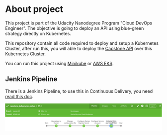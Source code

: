 # About project

This project is part of the Udacity Nanodegree Program "Cloud DevOps Engineer". The objective is going to deploy an API using blue-green strategy directly on Kubernetes.

This repository contain all code required to deploy and setup a Kubernetes Cluster, after run this, you will able to deploy the [Capstone API](https://github.com/davidasrocha/capstone-api-grandmother-recipes) over this Kubernetes Cluster.

You can run this project using [Minikube](./docs/how-to-run-in-minikube.md) or [AWS EKS](./docs/how-to-run-in-aws.md).

## Jenkins Pipeline

There is a Jenkins Pipeline, to use this in Continuous Delivery, you need [read this doc](./docs/how-to-execute-pipeline.md).

![alt jenkins pipeline](./docs/images/jenkins-pipeline.png)
